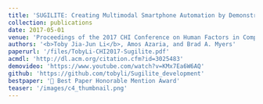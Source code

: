 ```yaml
---
title: 'SUGILITE: Creating Multimodal Smartphone Automation by Demonstration'
collection: publications
date: 2017-05-01
venue: 'Proceedings of the 2017 CHI Conference on Human Factors in Computing Systems (CHI 2017)'
authors: '<b>Toby Jia-Jun Li</b>, Amos Azaria, and Brad A. Myers'
paperurl: '/files/TobyLi-CHI2017-Sugilite.pdf'
acmdl: 'http://dl.acm.org/citation.cfm?id=3025483'
demovideo: 'https://www.youtube.com/watch?v=KMx7Ea6W6AQ'
github: 'https://github.com/tobyli/Sugilite_development'
bestpaper: '🏅 Best Paper Honorable Mention Award'
teaser: '/images/c4_thumbnail.png'
---
```

